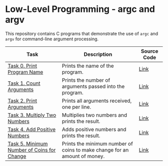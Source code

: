 # Low-Level Programming - argc and argv

This repository contains C programs that demonstrate the use of `argc` and `argv` for command-line argument processing.

| Task                       | Description                         | Source Code |
| -------------------------- | ----------------------------------- | ----------- |
| [Task 0. Print Program Name](./0-whatsmyname.c) | Prints the name of the program. | [Link](./0-whatsmyname.c) |
| [Task 1. Count Arguments](./1-args.c) | Prints the number of arguments passed into the program. | [Link](./1-args.c) |
| [Task 2. Print Arguments](./2-args.c) | Prints all arguments received, one per line. | [Link](./2-args.c) |
| [Task 3. Multiply Two Numbers](./3-mul.c) | Multiplies two numbers and prints the result. | [Link](./3-mul.c) |
| [Task 4. Add Positive Numbers](./4-add.c) | Adds positive numbers and prints the result. | [Link](./4-add.c) |
| [Task 5. Minimum Number of Coins for Change](./100-change.c) | Prints the minimum number of coins to make change for an amount of money. | [Link](./100-change.c) |
